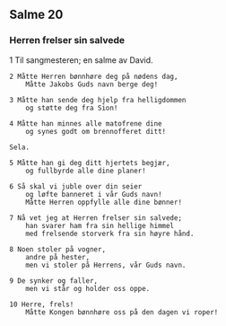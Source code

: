 ## Salme 20

### Herren frelser sin salvede

1 Til sangmesteren; en salme av David.

    2 Måtte Herren bønnhøre deg på nødens dag, 
        Måtte Jakobs Guds navn berge deg!

    3 Måtte han sende deg hjelp fra helligdommen 
        og støtte deg fra Sion!

    4 Måtte han minnes alle matofrene dine
        og synes godt om brennofferet ditt! 
        
    Sela.

    5 Måtte han gi deg ditt hjertets begjær, 
        og fullbyrde alle dine planer!

    6 Så skal vi juble over din seier 
        og løfte banneret i vår Guds navn! 
        Måtte Herren oppfylle alle dine bønner!

    7 Nå vet jeg at Herren frelser sin salvede; 
        han svarer ham fra sin hellige himmel 
        med frelsende storverk fra sin høyre hånd.

    8 Noen stoler på vogner, 
        andre på hester, 
        men vi stoler på Herrens, vår Guds navn.

    9 De synker og faller, 
        men vi står og holder oss oppe.

    10 Herre, frels! 
        Måtte Kongen bønnhøre oss på den dagen vi roper!
